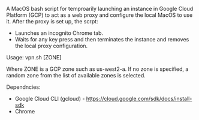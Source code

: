 A MacOS bash script for temproarily launching an instance in Google Cloud Platform (GCP) to act as a web proxy and configure the local MacOS to use it.
After the proxy is set up, the scrpt:
- Launches an incognito Chrome tab.
- Waits for any key press and then terminates the instance and removes the local proxy configuration.

Usage:
vpn.sh [ZONE]

Where ZONE is a GCP zone such as us-west2-a. If no zone is specified, a random zone from the list of available zones is selected.

Dependncies:
- Google Cloud CLI (gcloud) - https://cloud.google.com/sdk/docs/install-sdk
- Chrome
